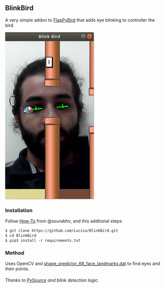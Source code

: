 ## BlinkBird

A very simple addon to [FlapPyBird](https://github.com/sourabhv/FlapPyBird) that adds eye blinking to controller the bird.

![demo gif](https://raw.githubusercontent.com/Lucisu/BlinkBird/master/game.gif)

### Installation

Follow [How-To](https://github.com/sourabhv/FlapPyBird#how-to-as-tested-on-macos) from @sourabhv, and this addtional steps:

```shell
$ git clone https://github.com/Lucisu/BlinkBird.git
$ cd BlinkBird
$ pip3 install -r requirements.txt
```

### Method

Uses OpenCV and [shape_predictor_68_face_landmarks.dat](https://github.com/AKSHAYUBHAT/TensorFace/tree/master/openface/models/dlib) to find eyes and their points.

###### Thanks to [PySource](https://pysource.com/2019/01/10/eye-blinking-detection-gaze-controlled-keyboard-with-python-and-opencv-p-2/) and blink detection logic.
